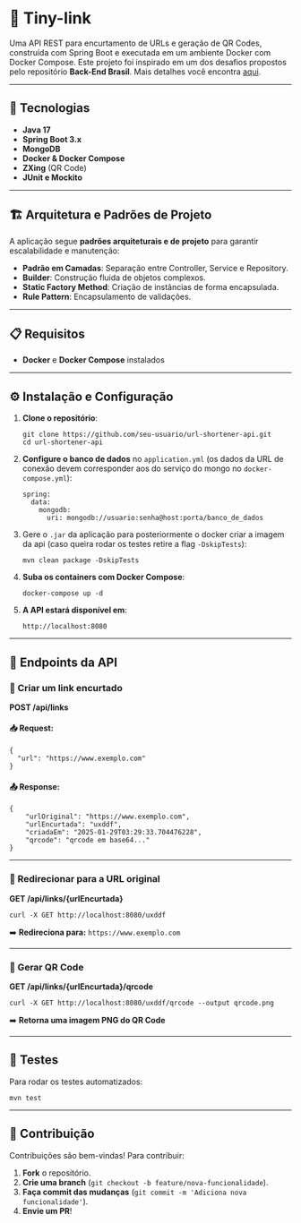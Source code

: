 # 🔗 Tiny-link

Uma API REST para encurtamento de URLs e geração de QR Codes, construída com Spring Boot e executada em um ambiente Docker com Docker Compose.
Este projeto foi inspirado em um dos desafios propostos pelo repositório **Back-End Brasil**. Mais detalhes você encontra [aqui](https://github.com/backend-br/desafios/blob/master/url-shortener/PROBLEM.md).

---

## 🚀 Tecnologias

- **Java 17**
- **Spring Boot 3.x**
- **MongoDB**
- **Docker & Docker Compose**
- **ZXing** (QR Code)
- **JUnit e Mockito**

---

## 🏗️ Arquitetura e Padrões de Projeto

A aplicação segue **padrões arquiteturais e de projeto** para garantir escalabilidade e manutenção:

- **Padrão em Camadas**: Separação entre Controller, Service e Repository.
- **Builder**: Construção fluida de objetos complexos.
- **Static Factory Method**: Criação de instâncias de forma encapsulada.
- **Rule Pattern**: Encapsulamento de validações.

---

## 📋 Requisitos

- **Docker** e **Docker Compose** instalados

---

## ⚙️ Instalação e Configuração

1. **Clone o repositório**:
   ```
   git clone https://github.com/seu-usuario/url-shortener-api.git
   cd url-shortener-api
   ```
   
2. **Configure o banco de dados** no `application.yml` (os dados da URL de conexão devem corresponder aos do serviço do mongo no `docker-compose.yml`):
   ```
   spring:
     data:
       mongodb:
         uri: mongodb://usuario:senha@host:porta/banco_de_dados
   ```

3. Gere o `.jar` da aplicação para posteriormente o docker criar a imagem da api (caso queira rodar os testes retire a flag `-DskipTests`):
   ```
   mvn clean package -DskipTests
   ```
4. **Suba os containers com Docker Compose**:
   ```
   docker-compose up -d
   ```
   
5. **A API estará disponível em**:
   ```
   http://localhost:8080
   ```

---

## 📡 Endpoints da API

### 🔹 Criar um link encurtado
**POST /api/links**

#### 📥 Request:
```
{
  "url": "https://www.exemplo.com"
}
```

#### 📤 Response:
```
{
    "urlOriginal": "https://www.exemplo.com",
    "urlEncurtada": "uxddf",
    "criadaEm": "2025-01-29T03:29:33.704476228",
    "qrcode": "qrcode em base64..."
}
```

---

### 🔹 Redirecionar para a URL original
**GET /api/links/{urlEncurtada}**

```
curl -X GET http://localhost:8080/uxddf
```
➡️ **Redireciona para:** `https://www.exemplo.com`

---

### 🔹 Gerar QR Code
**GET /api/links/{urlEncurtada}/qrcode**

```
curl -X GET http://localhost:8080/uxddf/qrcode --output qrcode.png
```
➡️ **Retorna uma imagem PNG do QR Code**

---

## 🧪 Testes 

Para rodar os testes automatizados:

```
mvn test
```

---

## 🤝 Contribuição

Contribuições são bem-vindas! Para contribuir:

1. **Fork** o repositório.
2. **Crie uma branch** (`git checkout -b feature/nova-funcionalidade`).
3. **Faça commit das mudanças** (`git commit -m 'Adiciona nova funcionalidade'`).
4. **Envie um PR**!

